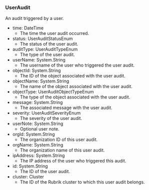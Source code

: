 ### UserAudit
An audit triggered by a user.

- time: DateTime
  - The time the user audit occurred.
- status: UserAuditStatusEnum
  - The status of the user audit.
- auditType: UserAuditTypeEnum
  - The type of the user audit.
- userName: System.String
  - The username of the user who triggered the user audit.
- objectId: System.String
  - The ID of the object associated with the user audit.
- objectName: System.String
  - The name of the object associated with the user audit.
- objectType: UserAuditObjectTypeEnum
  - The type of the object associated with the user audit.
- message: System.String
  - The associated message with the user audit.
- severity: UserAuditSeverityEnum
  - The severity of the user audit.
- userNote: System.String
  - Optional user note.
- orgId: System.String
  - The organization ID of this user audit.
- orgName: System.String
  - The organization name of this user audit.
- ipAddress: System.String
  - The IP address of the user who triggered this audit.
- id: System.String
  - The ID of the user audit.
- cluster: Cluster
  - The ID of the Rubrik cluster to which this user audit belongs.
